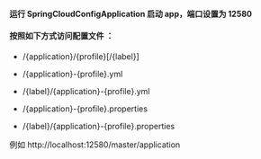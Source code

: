 #### 运行 SpringCloudConfigApplication 启动 app，端口设置为 12580

#### 按照如下方式访问配置文件 ：  
  - /{application}/{profile}[/{label}]

  - /{application}-{profile}.yml

  - /{label}/{application}-{profile}.yml

  - /{application}-{profile}.properties

  - /{label}/{application}-{profile}.properties
  
例如 http://localhost:12580/master/application